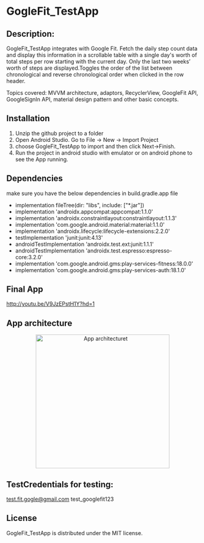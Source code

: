 # GogleFit_TestApp


## Description:
GogleFit_TestApp integrates with Google Fit. Fetch the daily step count data and display this information in a scrollable table with a single day's worth of total steps per 
row starting with the current day. Only the last two weeks’ worth of steps are displayed.Toggles the order of the list between chronological and reverse chronological order when clicked in the row header. 

Topics covered: MVVM architecture, adaptors, RecyclerView, GoogleFit API, GoogleSignIn API, material design pattern and other basic concepts.

## Installation
1. Unzip the github project to a folder
2. Open Android Studio. Go to File -> New -> Import Project
3. choose GogleFit_TestApp to import and then click Next->Finish.
4. Run the project in android studio with emulator or on android phone to see the App running.
 
## Dependencies
make sure you have the below dependencies in build.gradle.app file
* implementation fileTree(dir: "libs", include: ["*.jar"])
* implementation 'androidx.appcompat:appcompat:1.1.0'
* implementation 'androidx.constraintlayout:constraintlayout:1.1.3'
* implementation 'com.google.android.material:material:1.1.0'
* implementation 'androidx.lifecycle:lifecycle-extensions:2.2.0'
* testImplementation 'junit:junit:4.13'
* androidTestImplementation 'androidx.test.ext:junit:1.1.1'
* androidTestImplementation 'androidx.test.espresso:espresso-core:3.2.0'
* implementation 'com.google.android.gms:play-services-fitness:18.0.0'
* implementation 'com.google.android.gms:play-services-auth:18.1.0'

## Final App
http://youtu.be/V9JzEPstH1Y?hd=1

## App architecture
<p align="center">
  <img src="https://github.com/nikitha2/images_for_ReadMe/issues/1#issue-661831156" width="350" title="App architecturet">
</p>

## TestCredentials for testing:
test.fit.gogle@gmail.com
test_googlefit123

## License
GogleFit_TestApp is distributed under the MIT license.
